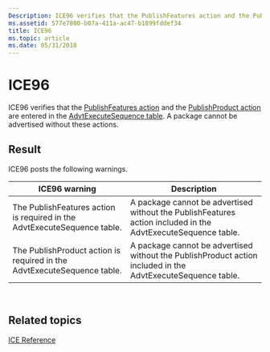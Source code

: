 ```yaml
---
Description: ICE96 verifies that the PublishFeatures action and the PublishProduct action are entered in the AdvtExecuteSequence table. A package cannot be advertised without these actions.
ms.assetid: 577e7800-b07a-411a-ac47-b1899fddef34
title: ICE96
ms.topic: article
ms.date: 05/31/2018
---
```


# ICE96

ICE96 verifies that the [PublishFeatures action](publishfeatures-action.md) and the [PublishProduct action](publishproduct-action.md) are entered in the [AdvtExecuteSequence table](advtexecutesequence-table.md). A package cannot be advertised without these actions.

## Result

ICE96 posts the following warnings.



| ICE96 warning                                                            | Description                                                                                                  |
|--------------------------------------------------------------------------|--------------------------------------------------------------------------------------------------------------|
| The PublishFeatures action is required in the AdvtExecuteSequence table. | A package cannot be advertised without the PublishFeatures action included in the AdvtExecuteSequence table. |
| The PublishProduct action is required in the AdvtExecuteSequence table.  | A package cannot be advertised without the PublishProduct action included in the AdvtExecuteSequence table.  |



 

## Related topics

<dl> <dt>

[ICE Reference](ice-reference.md)
</dt> </dl>

 

 



